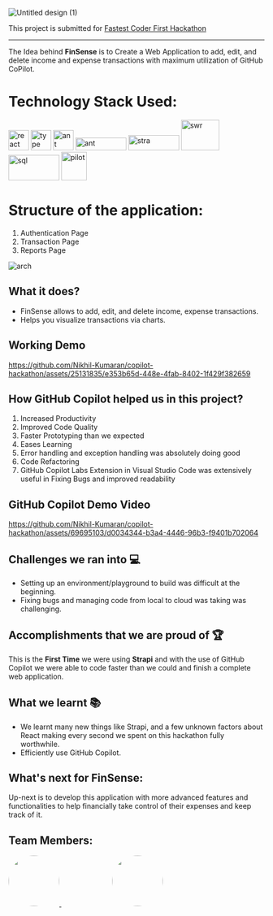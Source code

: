 ![Untitled design (1)](https://github.com/Nikhil-Kumaran/copilot-hackathon/assets/69695103/0a1a8d1f-3d4c-40eb-a083-359bacf306ac)

This project is submitted for [Fastest Coder First Hackathon](https://www.fastestcoderfirst.com/)

---

The Idea behind **FinSense** is to Create a Web Application to add, edit, and delete income and expense transactions with maximum utilization of GitHub CoPilot.

# Technology Stack Used:

<p align="left">
    <img src="https://user-images.githubusercontent.com/25181517/183897015-94a058a6-b86e-4e42-a37f-bf92061753e5.png" alt="react" width="40" height="40"/>
    <img src="https://user-images.githubusercontent.com/25181517/183890598-19a0ac2d-e88a-4005-a8df-1ee36782fde1.png" alt="type" width="40" height="40"/>
    <img src="https://user-images.githubusercontent.com/25181517/190887795-99cb0921-e57f-430b-a111-e165deedaa36.png" alt="ant" width="40" height="40"/>
    <img src="https://raw.githubusercontent.com/ahamedbasha-n/JavaScript/main/next.png" alt="ant" width="100" height="25"/>
    <img src="https://raw.githubusercontent.com/ahamedbasha-n/JavaScript/main/strapii.png" alt="stra" width="100" height="30"/>
    <img src="https://raw.githubusercontent.com/ahamedbasha-n/JavaScript/main/swr.png" alt="swr" width="75" height="60"/>
    <img src="https://raw.githubusercontent.com/ahamedbasha-n/JavaScript/main/sql.png" alt="sql" width="100" height="50"/>
    <img src="https://raw.githubusercontent.com/ahamedbasha-n/JavaScript/main/pilot.png" alt="pilot" width="50" height="56"/>

</p>

# Structure of the application:

1. Authentication Page
2. Transaction Page
3. Reports Page

![arch](https://github.com/Nikhil-Kumaran/copilot-hackathon/assets/69695103/d27c4181-4581-4707-bd4a-1335d817a556)

## What it does?

- FinSense allows to add, edit, and delete income, expense transactions.
- Helps you visualize transactions via charts.

## Working Demo

https://github.com/Nikhil-Kumaran/copilot-hackathon/assets/25131835/e353b65d-448e-4fab-8402-1f429f382659

## How GitHub Copilot helped us in this project?

1. Increased Productivity
2. Improved Code Quality
3. Faster Prototyping than we expected
4. Eases Learning
5. Error handling and exception handling was absolutely doing good
6. Code Refactoring
7. GitHub Copilot Labs Extension in Visual Studio Code was extensively useful in Fixing Bugs and improved readability

## GitHub Copilot Demo Video

https://github.com/Nikhil-Kumaran/copilot-hackathon/assets/69695103/d0034344-b3a4-4446-96b3-f9401b702064

## Challenges we ran into 💻

- Setting up an environment/playground to build was difficult at the beginning.
- Fixing bugs and managing code from local to cloud was taking was challenging.

## Accomplishments that we are proud of 🏆

This is the **First Time** we were using **Strapi** and with the use of GitHub Copilot we were able to code faster than we could and finish a complete web application.

## What we learnt 📚

- We learnt many new things like Strapi, and a few unknown factors about React making every second we spent on this hackathon fully worthwhile.
- Efficiently use GitHub Copilot.

## What's next for FinSense:

Up-next is to develop this application with more advanced features and functionalities to help financially take control of their expenses and keep track of it.

## Team Members:

<a href="https://github.com/ahamedbasha-n">
  <img style="width:100px;height:100px;border-radius:50%" src="https://avatars.githubusercontent.com/u/69695103?v=4"/>
</a>
<a href="https://github.com/Nikhil-Kumaran">
  <img style="width:100px;height:100px;border-radius:50%;margin-left:100px" src="https://avatars.githubusercontent.com/u/25131835?v=4"/>
</a>
